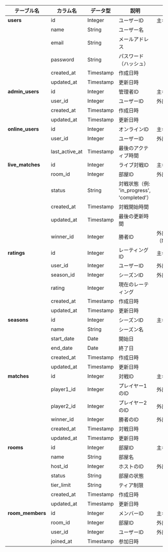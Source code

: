 | テーブル名        | カラム名         | データ型        | 説明                                       | その他         |
|-------------------|------------------|-----------------|--------------------------------------------|----------------|
| **users**         | id               | Integer         | ユーザーID                                 | 主キー          |
|                   | name             | String          | ユーザー名                                 |                |
|                   | email            | String          | メールアドレス                             |                |
|                   | password         | String          | パスワード（ハッシュ）                     |                |
|                   | created_at       | Timestamp       | 作成日時                                   |                |
|                   | updated_at       | Timestamp       | 更新日時                                   |                |
| **admin_users**   | id               | Integer         | 管理者ID                                   | 主キー          |
|                   | user_id          | Integer         | ユーザーID                                 | 外部キー        |
|                   | created_at       | Timestamp       | 作成日時                                   |                |
|                   | updated_at       | Timestamp       | 更新日時                                   |                |
| **online_users**  | id               | Integer         | オンラインID                               | 主キー          |
|                   | user_id          | Integer         | ユーザーID                                 | 外部キー        |
|                   | last_active_at   | Timestamp       | 最後のアクティブ時間                       |                |
| **live_matches**  | id               | Integer         | ライブ対戦ID                               | 主キー          |
|                   | room_id          | Integer         | 部屋ID                                     | 外部キー        |
|                   | status           | String          | 対戦状態（例: 'in_progress', 'completed'） |                |
|                   | created_at       | Timestamp       | 対戦開始時間                               |                |
|                   | updated_at       | Timestamp       | 最後の更新時間                             |                |
|                   | winner_id        | Integer         | 勝者ID                                     | 外部キー（Nullable）|
| **ratings**       | id               | Integer         | レーティングID                             | 主キー          |
|                   | user_id          | Integer         | ユーザーID                                 | 外部キー        |
|                   | season_id        | Integer         | シーズンID                                 | 外部キー        |
|                   | rating           | Integer         | 現在のレーティング                         |                |
|                   | created_at       | Timestamp       | 作成日時                                   |                |
|                   | updated_at       | Timestamp       | 更新日時                                   |                |
| **seasons**       | id               | Integer         | シーズンID                                 | 主キー          |
|                   | name             | String          | シーズン名                                 |                |
|                   | start_date       | Date            | 開始日                                     |                |
|                   | end_date         | Date            | 終了日                                     |                |
|                   | created_at       | Timestamp       | 作成日時                                   |                |
|                   | updated_at       | Timestamp       | 更新日時                                   |                |
| **matches**       | id               | Integer         | 対戦ID                                     | 主キー          |
|                   | player1_id       | Integer         | プレイヤー1のID                            | 外部キー        |
|                   | player2_id       | Integer         | プレイヤー2のID                            | 外部キー        |
|                   | winner_id        | Integer         | 勝者のID                                   | 外部キー        |
|                   | created_at       | Timestamp       | 対戦日時                                   |                |
|                   | updated_at       | Timestamp       | 更新日時                                   |                |
| **rooms**         | id               | Integer         | 部屋ID                                     | 主キー          |
|                   | name             | String          | 部屋名                                     |                |
|                   | host_id          | Integer         | ホストのID                                 | 外部キー        |
|                   | status           | String          | 部屋の状態                                 |                |
|                   | tier_limit       | String          | ティア制限                                 |                |
|                   | created_at       | Timestamp       | 作成日時                                   |                |
|                   | updated_at       | Timestamp       | 更新日時                                   |                |
| **room_members**  | id               | Integer         | メンバーID                                 | 主キー          |
|                   | room_id          | Integer         | 部屋ID                                     | 外部キー        |
|                   | user_id          | Integer         | ユーザーID                                 | 外部キー        |
|                   | joined_at        | Timestamp       | 参加日時                                   |                |
